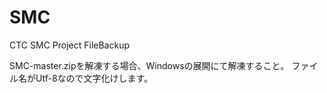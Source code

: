 # SMC
CTC SMC Project FileBackup

SMC-master.zipを解凍する場合、Windowsの展開にて解凍すること。
ファイル名がUtf-8なので文字化けします。

